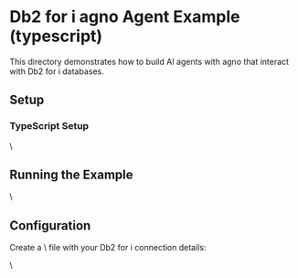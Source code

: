 # Db2 for i agno Agent Example (typescript)

This directory demonstrates how to build AI agents with agno that interact with Db2 for i databases.

## Setup

### TypeScript Setup

\\

## Running the Example

\\

## Configuration

Create a \ file with your Db2 for i connection details:

\\
